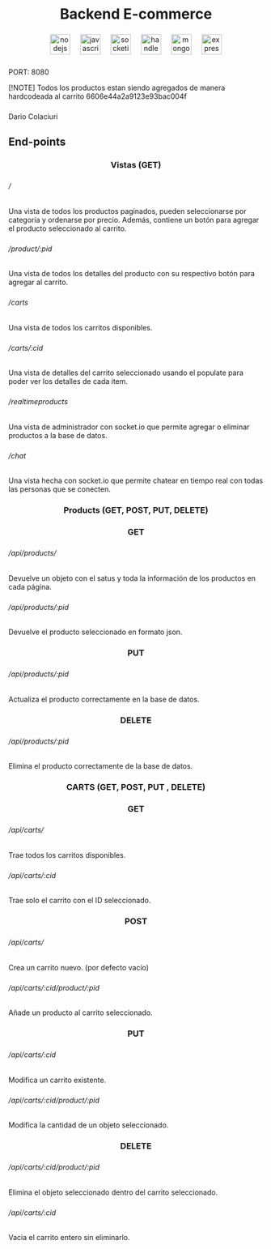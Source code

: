 <h1 align="center">Backend E-commerce</h1>

###

<div align="center">
  <img src="https://cdn.jsdelivr.net/gh/devicons/devicon/icons/nodejs/nodejs-original.svg" height="40" alt="nodejs logo"  />
  <img width="12" />
  <img src="https://cdn.jsdelivr.net/gh/devicons/devicon/icons/javascript/javascript-original.svg" height="40" alt="javascript logo"  />
  <img width="12" />
  <img src="https://cdn.jsdelivr.net/gh/devicons/devicon/icons/socketio/socketio-original.svg" height="40" alt="socketio logo"  />
  <img width="12" />
  <img src="https://cdn.jsdelivr.net/gh/devicons/devicon/icons/handlebars/handlebars-original.svg" height="40" alt="handlebars logo"  />
  <img width="12" />
  <img src="https://cdn.jsdelivr.net/gh/devicons/devicon/icons/mongodb/mongodb-original.svg" height="40" alt="mongodb logo"  />
  <img width="12" />
  <img src="https://cdn.jsdelivr.net/gh/devicons/devicon/icons/express/express-original.svg" height="40" alt="express logo"  />
</div>

###

<p align="left">PORT: 8080</p>
[!NOTE]
Todos los productos estan siendo agregados de manera hardcodeada al carrito 6606e44a2a9123e93bac004f

###

<p align="left">Dario Colaciuri</p>

###

<h2 align="left">End-points</h2>

###

<h3 align="center">Vistas (GET)</h3>

###

<h6 align="left">/</h6>

###

<p align="left">Una vista de todos los productos paginados, pueden seleccionarse por categoría y ordenarse por precio. Además, contiene un botón para agregar el producto seleccionado al carrito.</p>

###

<h6 align="left">/product/:pid</h6>

###

<p align="left">Una vista de todos los detalles del producto con su respectivo botón para agregar al carrito.</p>

###

<h6 align="left">/carts</h6>

###

<p align="left">Una vista de todos los carritos disponibles.</p>

###

<h6 align="left">/carts/:cid</h6>

###

<p align="left">Una vista de detalles del carrito seleccionado usando el populate para poder ver los detalles de cada item.</p>

###

<h6 align="left">/realtimeproducts</h6>

###

<p align="left">Una vista de administrador con socket.io que permite agregar o eliminar productos a la base de datos.</p>

###

<h6 align="left">/chat</h6>

###

<p align="left">Una vista hecha con socket.io que permite chatear en tiempo real con todas las personas que se conecten.</p>

###

<h3 align="center">Products (GET, POST, PUT, DELETE)</h3>

###

<h3 align="center">GET</h3>

###

<h6 align="left">/api/products/</h6>

###

<p align="left">Devuelve un objeto con el satus y toda la información de los productos en cada página.</p>

###

<h6 align="left">/api/products/:pid</h6>

###

<p align="left">Devuelve el producto seleccionado en formato json.</p>

###

<h3 align="center">PUT</h3>

###

<h6 align="left">/api/products/:pid</h6>

###

<p align="left">Actualiza el producto correctamente en la base de datos.</p>

###

<h3 align="center">DELETE</h3>

###

<h6 align="left">/api/products/:pid</h6>

###

<p align="left">Elimina el producto correctamente de la base de datos.</p>

###

<h3 align="center">CARTS (GET, POST, PUT , DELETE)</h3>

###

<h3 align="center">GET</h3>

###

<h6 align="left">/api/carts/</h6>

###

<p align="left">Trae todos los carritos disponibles.</p>

###

<h6 align="left">/api/carts/:cid</h6>

###

<p align="left">Trae solo el carrito con el ID seleccionado.</p>

###

<h3 align="center">POST</h3>

###

<h6 align="left">/api/carts/</h6>

###

<p align="left">Crea un carrito nuevo. (por defecto vacío)</p>

###

<h6 align="left">/api/carts/:cid/product/:pid</h6>

###

<p align="left">Añade un producto al carrito seleccionado.</p>

###

<h3 align="center">PUT</h3>

###

<h6 align="left">/api/carts/:cid</h6>

###

<p align="left">Modifica un carrito existente.</p>

###

<h6 align="left">/api/carts/:cid/product/:pid</h6>

###

<p align="left">Modifica la cantidad de un objeto seleccionado.</p>

###

<h3 align="center">DELETE</h3>

###

<h6 align="left">/api/carts/:cid/product/:pid</h6>

###

<p align="left">Elimina el objeto seleccionado dentro del carrito seleccionado.</p>

###

<h6 align="left">/api/carts/:cid</h6>

###

<p align="left">Vacia el carrito entero sin eliminarlo.</p>

###